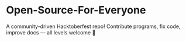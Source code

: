 # Open-Source-For-Everyone
A community-driven Hacktoberfest repo! Contribute programs, fix code, improve docs — all levels welcome 🙌
